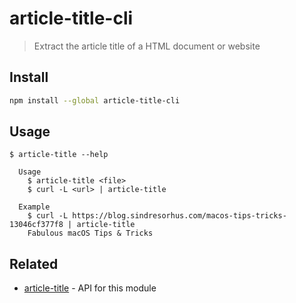 # article-title-cli

> Extract the article title of a HTML document or website

## Install

```sh
npm install --global article-title-cli
```

## Usage

```
$ article-title --help

  Usage
    $ article-title <file>
    $ curl -L <url> | article-title

  Example
    $ curl -L https://blog.sindresorhus.com/macos-tips-tricks-13046cf377f8 | article-title
    Fabulous macOS Tips & Tricks
```

## Related

- [article-title](https://github.com/sindresorhus/article-title) - API for this module
